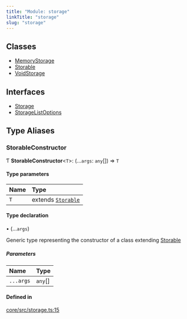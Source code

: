 ```yaml
---
title: "Module: storage"
linkTitle: "storage"
slug: "storage"
---
```


## Classes

-   [MemoryStorage](../../classes/storage.MemoryStorage)
-   [Storable](../../classes/storage.Storable)
-   [VoidStorage](../../classes/storage.VoidStorage)

## Interfaces

-   [Storage](../../interfaces/storage.Storage)
-   [StorageListOptions](../../interfaces/storage.StorageListOptions)

## Type Aliases

### StorableConstructor

Ƭ **StorableConstructor**<`T`\>: (...`args`: `any`[]) => `T`

#### Type parameters

| Name | Type                                                 |
| :--- | :--------------------------------------------------- |
| `T`  | extends [`Storable`](../../classes/storage.Storable) |

#### Type declaration

• (...`args`)

Generic type representing the constructor of a class extending
[Storable](../../classes/storage.Storable)

##### Parameters

| Name      | Type    |
| :-------- | :------ |
| `...args` | `any`[] |

#### Defined in

[core/src/storage.ts:15](https://github.com/padloc/padloc/blob/b00eb4fd/packages/core/src/storage.ts#L15)

